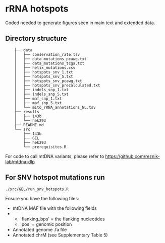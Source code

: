 # rRNA hotspots

Coded needed to generate figures seen in main text and extended data. 

## Directory structure 
        ├── data
        │   ├── conservation_rate.tsv
        │   ├── data_mutations_pcawg.txt
        │   ├── data_mutations_tcga.txt
        │   ├── helix_mutations.csv
        │   ├── hotspots_snv_1.txt
        │   ├── hotspots_snv_5.txt
        │   ├── hotspots_snv_pcawg.txt
        │   ├── hotspots_snv_precalculated.txt
        │   ├── indels_snp_1.txt
        │   ├── indels_snp_5.txt
        │   ├── maf_snp_1.txt
        │   ├── maf_snp_5.txt
        │   └── mito_rRNA_annotations_NL.tsv
        ├── results
        │   ├── 143b
        │   └── hek293
        ├── README.md
        └── src
            ├── 143b
            ├── GEL
            ├── hek293
            └── prerequisites.R

For code to call mtDNA variants, please refer to https://github.com/reznik-lab/mtdna-dlp

## For SNV hotspot mutations run 
```
./src/GEL/run_snv_hotspots.R
```
Ensure you have the following files:
* mtDNA MAF file with the following fields
* * 'flanking_bps' = the flanking nucleotides 
  * 'pos' = genomic position
* Annotated genome .fa file
* Annotated chrM (see Supplementary Table 5)
